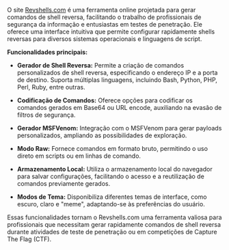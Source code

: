 O site [Revshells.com](https://www.revshells.com/) é uma ferramenta online projetada para gerar comandos de shell reversa, facilitando o trabalho de profissionais de segurança da informação e entusiastas em testes de penetração. Ele oferece uma interface intuitiva que permite configurar rapidamente shells reversas para diversos sistemas operacionais e linguagens de script.

**Funcionalidades principais:**

- **Gerador de Shell Reversa:** Permite a criação de comandos personalizados de shell reversa, especificando o endereço IP e a porta de destino. Suporta múltiplas linguagens, incluindo Bash, Python, PHP, Perl, Ruby, entre outras.
    
- **Codificação de Comandos:** Oferece opções para codificar os comandos gerados em Base64 ou URL encode, auxiliando na evasão de filtros de segurança.
    
- **Gerador MSFVenom:** Integração com o MSFVenom para gerar payloads personalizados, ampliando as possibilidades de exploração.
    
- **Modo Raw:** Fornece comandos em formato bruto, permitindo o uso direto em scripts ou em linhas de comando.
    
- **Armazenamento Local:** Utiliza o armazenamento local do navegador para salvar configurações, facilitando o acesso e a reutilização de comandos previamente gerados.
    
- **Modos de Tema:** Disponibiliza diferentes temas de interface, como escuro, claro e "meme", adaptando-se às preferências do usuário.
    

Essas funcionalidades tornam o Revshells.com uma ferramenta valiosa para profissionais que necessitam gerar rapidamente comandos de shell reversa durante atividades de teste de penetração ou em competições de Capture The Flag (CTF).